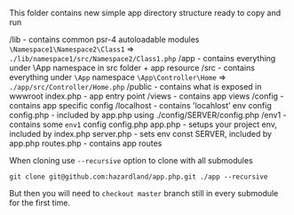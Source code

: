 This folder contains new simple app directory structure ready to copy and run

/lib - contains common psr-4 autoloadable modules ```\Namespace1\Namespace2\Class1``` => ```./lib/namespace1/src/Namespace2/Class1.php```
/app - contains everything under \App namespace in src folder + app resource
    /src - contains everything under ```\App``` namespace ```\App\Controller\Home``` => ```./app/src/Controller/Home.php```
    /public - contains what is exposed in wwwroot
        index.php - app entry point
    /views - contains app views
    /config - contains app specific config
        /localhost - contains 'locahlost' env config
            config.php - included by app.php using ./config/SERVER/config.php
        /env1 - contains some ```env1``` config
            config.php
    app.php - setups your project env, included by index.php
    server.php - sets env const SERVER, included by app.php
    routes.php - contains app routes

When cloning use ```--recursive``` option to clone with all submodules
```
git clone git@github.com:hazardland/app.php.git ./app --recursive
```
But then you will need to ```checkout master``` branch still in every submodule for the first time.
